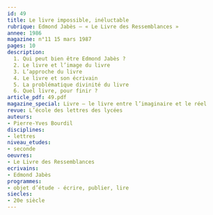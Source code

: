 ```yaml
---
id: 49
title: Le livre impossible, inéluctable
rubrique: Edmond Jabès – « Le Livre des Ressemblances »
annee: 1986
magazine: n°11 15 mars 1987
pages: 10
description: 
  1. Qui peut bien être Edmond Jabès ?
  2. Le livre et l’image du livre
  3. L’approche du livre
  4. Le livre et son écrivain
  5. La problématique divinité du livre
  6. Quel livre, pour finir ?
article_pdf: 49.pdf
magazine_special: Livre – le livre entre l’imaginaire et le réel
revue: L’école des lettres des lycées
auteurs:
- Pierre-Yves Bourdil
disciplines:
- lettres
niveau_etudes:
- seconde
oeuvres:
- Le Livre des Ressemblances
ecrivains:
- Edmond Jabès
programmes:
- objet d’étude - écrire, publier, lire
siecles:
- 20e siècle
---
```

